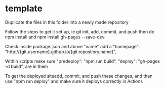 # template
Duplicate the files in this folder into a newly made repository

Follow the steps to get it set up, ie git init, add, commit, and push
then do npm install and npm install gh-pages --save-dev.

Check inside package.json and above "name" add a "homepage": "http://{git.username}.github.io/{git.repostiory.name}",

Within scripts make sure "predeploy": "npm run build",
"deploy": "gh-pages -d build", are in them

To get the deployed siteadd, commit, and push these changes, and then use "npm run deploy" and make sure it deploys correctly in Actions 